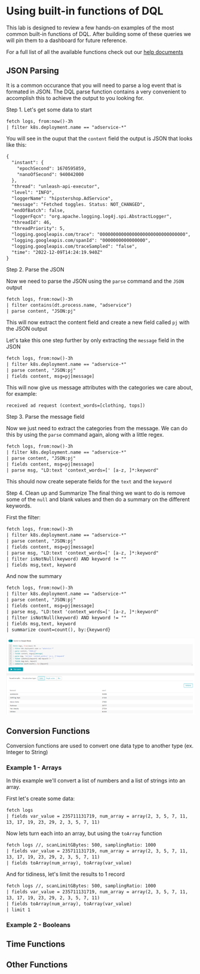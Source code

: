 # Using built-in functions of DQL

This lab is designed to review a few hands-on examples of the most common built-in functions of DQL. After building some of these queries we will pin them to a dashboard for future reference.

For a full list of all the available functions check out our [help documents](https://www.dynatrace.com/support/help/how-to-use-dynatrace/log-and-event-processing/log-and-event-processing-functions)


## JSON Parsing
It is a common occurance that you will need to parse a log event that is formated in JSON.  The DQL parse function contains a very convenient to accomplish this to achieve the output to you looking for.

Step 1. Let's get some data to start
```
fetch logs, from:now()-3h
| filter k8s.deployment.name == "adservice-*"
```
You will see in the ouput that the `content` field the output is JSON that looks like this:

```
{
  "instant": {
    "epochSecond": 1670595859,
    "nanoOfSecond": 940042000
  },
  "thread": "unleash-api-executor",
  "level": "INFO",
  "loggerName": "hipstershop.AdService",
  "message": "Fetched toggles. Status: NOT_CHANGED",
  "endOfBatch": false,
  "loggerFqcn": "org.apache.logging.log4j.spi.AbstractLogger",
  "threadId": 46,
  "threadPriority": 5,
  "logging.googleapis.com/trace": "00000000000000000000000000000000",
  "logging.googleapis.com/spanId": "0000000000000000",
  "logging.googleapis.com/traceSampled": "false",
  "time": "2022-12-09T14:24:19.940Z"
}
```

Step 2. Parse the JSON

Now we need to parse the JSON using the `parse` command and the `JSON` output
```
fetch logs, from:now()-3h
| filter contains(dt.process.name, "adservice")
| parse content, "JSON:pj"
```
This will now extract the content field and create a new field called `pj` with the JSON output

Let's take this one step further by only extracting the `message` field in the JSON

```
fetch logs, from:now()-3h
| filter k8s.deployment.name == "adservice-*"
| parse content, "JSON:pj"
| fields content, msg=pj[message]
```
This will now give us message attributes with the categories we care about, for example:
```
received ad request (context_words=[clothing, tops])
```

Step 3. Parse the message field

Now we just need to extract the categories from the message.  We can do this by using the `parse` command again, along with a little regex.

```
fetch logs, from:now()-3h
| filter k8s.deployment.name == "adservice-*"
| parse content, "JSON:pj"
| fields content, msg=pj[message]
| parse msg, "LD:text 'context_words=[' [a-z, ]*:keyword"
```

This should now create seperate fields for the `text` and the `keyword`

Step 4. Clean up and Summarize
The final thing we want to do is remove some of the `null` and blank values and then do a summary on the different keywords.

First the filter:
```
fetch logs, from:now()-3h
| filter k8s.deployment.name == "adservice-*"
| parse content, "JSON:pj"
| fields content, msg=pj[message]
| parse msg, "LD:text 'context_words=[' [a-z, ]*:keyword"
| filter isNotNull(keyword) AND keyword != ""
| fields msg,text, keyword
```

And now the summary
```
fetch logs, from:now()-3h
| filter k8s.deployment.name == "adservice-*"
| parse content, "JSON:pj"
| fields content, msg=pj[message]
| parse msg, "LD:text 'context_words=[' [a-z, ]*:keyword"
| filter isNotNull(keyword) AND keyword != ""
| fields msg,text, keyword
| summarize count=count(), by:{keyword}
```
![](../../assets/images/Functions_JSONParse.png)
## Conversion Functions

Conversion functions are used to convert one data type to another type (ex. Integer to String)

### **Example 1 - Arrays**

In this example we'll convert a list of numbers and a list of strings into an array.

First let's create some data:
```
fetch logs
| fields var_value = 235711131719, num_array = array(2, 3, 5, 7, 11, 13, 17, 19, 23, 29, 2, 3, 5, 7, 11)
```

Now lets turn each into an array, but using the `toArray` function
```
fetch logs //, scanLimitGBytes: 500, samplingRatio: 1000
| fields var_value = 235711131719, num_array = array(2, 3, 5, 7, 11, 13, 17, 19, 23, 29, 2, 3, 5, 7, 11)
| fields toArray(num_array), toArray(var_value)
```

And for tidiness, let's limit the results to 1 record
```
fetch logs //, scanLimitGBytes: 500, samplingRatio: 1000
| fields var_value = 235711131719, num_array = array(2, 3, 5, 7, 11, 13, 17, 19, 23, 29, 2, 3, 5, 7, 11)
| fields toArray(num_array), toArray(var_value)
| limit 1
```

### **Example 2 - Booleans**



## Time Functions

## Other Functions